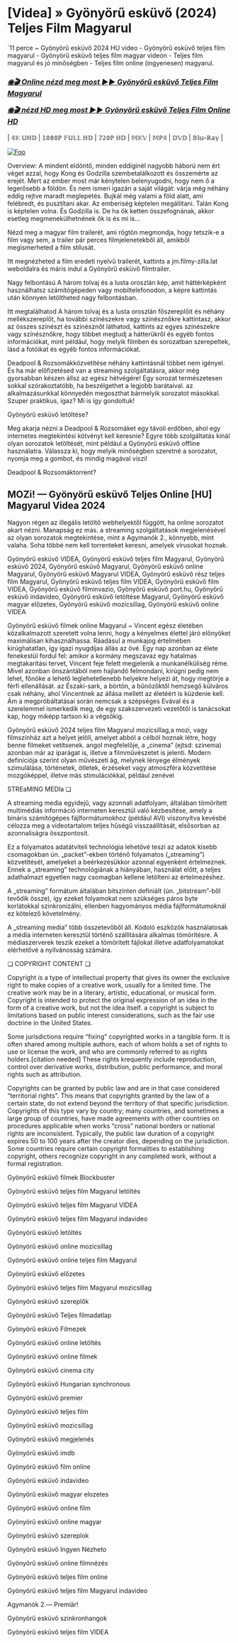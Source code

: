 <h1 tabindex="-1" class="heading-element" dir="auto">[Videa] » Gyönyörű esküvő (2024) Teljes Film Magyarul</h1>

`11 perce ~ Gyönyörű esküvő 2024 HU video - Gyönyörű esküvő teljes film magyarul - Gyönyörű esküvő teljes film magyar videón - Teljes film magyarul és jó minőségben - Teljes film online (ingyenesen) magyarul.

<b><i><h3> <a href="https://dmov.fun/movie/1096342/beautiful-wedding-gityub" rel="nofollow">◉🎬 Online nézd meg most ►► Gyönyörű esküvő Teljes Film Magyarul</a></b></i></h>

<b><i><h> <a href="https://dmov.fun/movie/1096342/beautiful-wedding-gityub" rel="nofollow">◉🎬 nézd HD meg most ►► Gyönyörű esküvő Teljes Film Online HD</a></b></i></h3>

| 𝟜𝕂 𝕌ℍ𝔻 | 𝟙𝟘𝟠𝟘ℙ 𝔽𝕌𝕃𝕃 ℍ𝔻 | 𝟟𝟚𝟘ℙ ℍ𝔻 | 𝕄𝕂𝕍 | 𝕄ℙ𝟜 | 𝔻𝕍𝔻 | 𝔹𝕝𝕦-ℝ𝕒𝕪 |

<a href="https://dmov.fun/movie/1096342/beautiful-wedding-gityub" rel="nofollow"><img src="https://camo.githubusercontent.com/917e6ed5c302499242165dcc02bdbce85c075fd21b35918eb9c0b771855261b8/68747470733a2f2f7374617469632e7769787374617469632e636f6d2f6d656469612f6232343966395f61646163386637306662336634356238383639313639366337376465313866337e6d76322e676966" alt="Foo" style="max-width: 100%;"></a>

Overview: A mindent eldöntő, minden eddiginél nagyobb háború nem ért véget azzal, hogy Kong és Godzilla szembetalálkozott és összemérte az erejét. Mert az ember most már kénytelen belenyugodni, hogy nem ő a legerősebb a földön. És nem ismeri igazán a saját világát: várja még néhány eddig rejtve maradt meglepetés. Bujkál még valami a föld alatt, ami felébredt, és pusztítani akar. Az emberiség képtelen megállítani. Talán Kong is képtelen volna. És Godzilla is. De ha ők ketten összefognának, akkor esetleg megmenekülhetnének ők is és mi is…

Nézd meg a magyar film trailerét, ami rögtön megmondja, hogy tetszik-e a film vagy sem, a trailer pár perces filmjelenetekből áll, amikből megismerheted a film stílusát.

Itt megnézheted a film eredeti nyelvű trailerét, kattints a jm.filmy-zilla.lat weboldalra és máris indul a Gyönyörű esküvő filmtrailer.

Nagy felbontású A három tolvaj és a lusta oroszlán kép, amit háttérképként használhatsz számítógépeden vagy mobiltelefonodon, a képre kattintás után könnyen letöltheted nagy felbontásban.

Itt megtalálhatod A három tolvaj és a lusta oroszlán főszereplőit és néhány mellékszereplőt, ha további színészekre vagy színésznőkre kattintasz, akkor az összes színészt és színésznőt láthatod, kattints az egyes színészekre vagy színésznőkre, hogy többet megtudj a hátterükről és egyéb fontos információkat, mint például, hogy melyik filmben és sorozatban szerepeltek, lásd a fotóikat és egyéb fontos információkat.

Deadpool & Rozsomákközvetítése néhány kattintásnál többet nem igényel. És ha már előfizetésed van a streaming szolgáltatásra, akkor még gyorsabban készen állsz az egész hétvégére! Egy sorozat természetesen sokkal szórakoztatóbb, ha beszélgethet a legjobb barátaival. az alkalmazásunkkal könnyedén megoszthat bármelyik sorozatot másokkal. Szuper praktikus, igaz? Mi is így gondoltuk!

Gyönyörű esküvő letöltése?

Meg akarja nézni a Deadpool & Rozsomáket egy távoli erdőben, ahol egy internetes megtekintési kötvényt kell keresnie? Egyre több szolgáltatás kínál olyan sorozatok letöltését, mint például a Gyönyörű esküvő offline használatra. Válassza ki, hogy melyik minőségben szeretné a sorozatot, nyomja meg a gombot, és mindig magával viszi!

Deadpool & Rozsomáktorrent?

## MOZi! — Gyönyörű esküvő Teljes Online [HU] Magyarul Videa 2024

Nagyon régen az illegális letöltő webhelyektől függött, ha online sorozatot akart nézni. Manapság ez más. a streaming szolgáltatások megjelenésével az olyan sorozatok megtekintése, mint a Agymanók 2., könnyebb, mint valaha. Soha többé nem kell torrenteket keresni, amelyek vírusokat hoznak.

Gyönyörű esküvő VIDEA, Gyönyörű esküvő teljes film Magyarul, Gyönyörű esküvő 2024, Gyönyörű esküvő Magyarul, Gyönyörű esküvő online Magyarul, Gyönyörű esküvő Magyarul VIDEA, Gyönyörű esküvő rész teljes film Magyarul, Gyönyörű esküvő teljes film VIDEA, Gyönyörű esküvő film VIDEA, Gyönyörű esküvő filminvazio, Gyönyörű esküvő port.hu, Gyönyörű esküvő indavideo, Gyönyörű esküvő letöltése Magyarul, Gyönyörű esküvő magyar előzetes, Gyönyörű esküvő mozicsillag, Gyönyörű esküvő online VIDEA

Gyönyörű esküvő filmek online Magyarul ~ Vincent egész életében közalkalmazott szeretett volna lenni, hogy a kényelmes élettel járó előnyöket maximálisan kihasználhassa. Ráadásul a munkajog értelmében kirúghatatlan, így igazi nyugdíjas állás az övé. Egy nap azonban az élete fenekestül fordul fel: amikor a kormány megszavaz egy hatalmas megtakarítási tervet, Vincent feje felett megjelenik a munkanélküliség réme. Mivel azonban önszántából nem hajlandó felmondani, kirúgni pedig nem lehet, főnöke a lehető leglehetetlenebb helyekre helyezi át, hogy megtörje a férfi ellenállását. az Északi-sark, a börtön, a bűnözőktől hemzsegő külváros csak néhány, ahol Vincentnek az állása mellett az életéért is küzdenie kell. Ám a megpróbáltatásai során nemcsak a szépséges Evával és a szerelemmel ismerkedik meg, de egy szakszervezeti vezetőtől is tanácsokat kap, hogy miképp tartson ki a végsőkig.

Gyönyörű esküvő 2024 teljes film Magyarul mozicsillag,a mozi, vagy filmszínház azt a helyet jelöli, amelyet abból a célból hoznak létre, hogy benne filmeket vetítsenek. angol megfelelője, a „cinema” (ejtsd: szinema) azonban már az iparágat is, illetve a filmművészetet is jelenti. Modern definíciója szerint olyan művészeti ág, melynek lényege élmények szimulálása, történetek, ötletek, érzéseket vagy atmoszféra közvetítése mozgóképpel, illetve más stimulációkkal, például zenével

STREaMING MEDIa ❏

A streaming media egyidejű, vagy azonnali adatfolyam, általában tömörített multimédiás információ interneten keresztül való kézbesítése, amely a bináris számítógépes fájlformátumokhoz (például AVI) viszonyítva kevésbé célozza meg a videotartalom teljes hűségű visszaállítását, elsősorban az azonnaliságra összpontosít.

Ez a folyamatos adatátviteli technológia lehetővé teszi az adatok kisebb csomagokban ún. „packet”-ekben történő folyamatos („streaming”) közvetítését, amelyeket a beérkezésükkor azonnal egyenként értelmeznek. Ennek a „streaming” technológiának a hiányában, használat előtt, a teljes adathalmazt egyetlen nagy csomagban kellene letölteni az értelmezéshez.

A „streaming” formátum általában bitszinten definiált (ún. „bitstream”-ből tevődik össze), így ezeket folyamokat nem szükséges páros byte korlátokkal szinkronizálni, ellenben hagyományos média fájlformátumoknál ez kötelező követelmény.

A „streaming media” több összetevőből áll. Kódoló eszközök használatosak a média interneten keresztül történő szállítására alkalmas tömörítésre. A médiaszerverek teszik ezeket a tömörített fájlokat illetve adatfolyamatokat elérhetővé a nyilvánosság számára.

❏ COPYRIGHT CONTENT ❏

Copyright is a type of intellectual property that gives its owner the exclusive right to make copies of a creative work, usually for a limited time. The creative work may be in a literary, artistic, educational, or musical form. Copyright is intended to protect the original expression of an idea in the form of a creative work, but not the idea itself. a copyright is subject to limitations based on public interest considerations, such as the fair use doctrine in the United States.

Some jurisdictions require “fixing” copyrighted works in a tangible form. It is often shared among multiple authors, each of whom holds a set of rights to use or license the work, and who are commonly referred to as rights holders.[citation needed] These rights krequently include reproduction, control over derivative works, distribution, public performance, and moral rights such as attribution.

Copyrights can be granted by public law and are in that case considered “territorial rights”. This means that copyrights granted by the law of a certain state, do not extend beyond the territory of that specific jurisdiction. Copyrights of this type vary by country; many countries, and sometimes a large group of countries, have made agreements with other countries on procedures applicable when works “cross” national borders or national rights are inconsistent. Typically, the public law duration of a copyright expires 50 to 100 years after the creator dies, depending on the jurisdiction. Some countries require certain copyright formalities to establishing copyright, others recognize copyright in any completed work, without a formal registration.

Gyönyörű esküvő  filmek Blockbuster

Gyönyörű esküvő  teljes film Magyarul letöltés

Gyönyörű esküvő  teljes film Magyarul VIDEA

Gyönyörű esküvő  teljes film Magyarul indavideo

Gyönyörű esküvő  letöltés

Gyönyörű esküvő  online mozicsillag

Gyönyörű esküvő  online teljes film Magyarul

Gyönyörű esküvő  előzetes

Gyönyörű esküvő  teljes film Magyarul mozicsillag

Gyönyörű esküvő  szereplők

Gyönyörű esküvő  Teljes filmadatlap

Gyönyörű esküvő  Filmezek

Gyönyörű esküvő  online letöltés

Gyönyörű esküvő  online filmek

Gyönyörű esküvő  cinema city

Gyönyörű esküvő  Hungarian synchronous

Gyönyörű esküvő  premier

Gyönyörű esküvő  teljes film

Gyönyörű esküvő  mozicsillag

Gyönyörű esküvő  megjelenés

Gyönyörű esküvő  imdb

Gyönyörű esküvő  film online

Gyönyörű esküvő  indavideo

Gyönyörű esküvő  magyar elozetes

Gyönyörű esküvő  online film

Gyönyörű esküvő  online magyar

Gyönyörű esküvő  szereplok

Gyönyörű esküvő  Ingyen Nézheto

Gyönyörű esküvő  online filmnézés

Gyönyörű esküvő  teljes film online

Gyönyörű esküvő  teljes film Magyarul indavideo

Agymanók 2.— Premiär!

Gyönyörű esküvő  szinkronhangok

Gyönyörű esküvő  teljes film VIDEA
